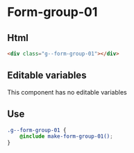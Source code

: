# Form-group-01

## Html

```html
<div class="g--form-group-01"></div>
```

## Editable variables

This component has no editable variables

## Use

```scss
.g--form-group-01 {
    @include make-form-group-01();
}
```
